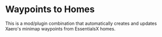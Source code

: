 # Waypoints to Homes

This is a mod/plugin combination that automatically creates and updates Xaero's minimap waypoints from EssentialsX homes.